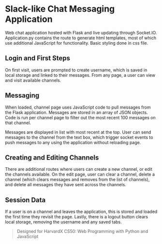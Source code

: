 # Slack-like Chat Messaging Application

Web chat application hosted with Flask and live updating through Socket.IO. 
Application.py contains the route to generate html templates, most of which 
use additional JavaScript for functionality. Basic styling done in css file.

## Login and First Steps

On first visit, users are prompted to create username, which is saved in local
storage and linked to their messages. From any page, a user can view and 
visit available channels. 

## Messaging

When loaded, channel page uses JavaScript code
to pull messages from the Flask application. Messages are stored in an array
of JSON objects. Code is run per channel page to filter out the most recent
100 messages on that channel.

Messages are displayed in list with most recent at the top. User can send
messages to the channel from the text box, which trigger socket events
to push messages to any using the application without reloading page.

## Creating and Editing Channels

There are additional routes where users can create a new channel, or edit the
channels available. On the edit page, user can clear a channel, delete a 
channel (which clears messages and removes from the list of channels), and 
delete all messages they have sent across the channels.

## Session Data

If a user is on a channel and leaves the application, this is stored and loaded
the first time they revisit the page. Lastly, there is a logout button clears
local storage, removing the username and any saved tabs.

> Designed for HarvardX CS50: Web Programming with Python and JavaScript
